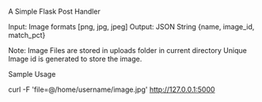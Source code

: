 A Simple Flask Post Handler

Input: Image formats [png, jpg, jpeg]
Output: JSON String {name, image_id, match_pct}


Note:
Image Files are stored in uploads folder in current directory
Unique Image id is generated to store the image.

Sample Usage

curl -F 'file=@/home/username/image.jpg' http://127.0.0.1:5000
 

